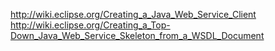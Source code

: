 http://wiki.eclipse.org/Creating_a_Java_Web_Service_Client
http://wiki.eclipse.org/Creating_a_Top-Down_Java_Web_Service_Skeleton_from_a_WSDL_Document
